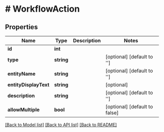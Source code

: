# # WorkflowAction

## Properties

Name | Type | Description | Notes
------------ | ------------- | ------------- | -------------
**id** | **int** |  |
**type** | **string** |  | [optional] [default to '']
**entityName** | **string** |  | [optional] [default to '']
**entityDisplayText** | **string** |  | [optional]
**description** | **string** |  | [optional] [default to '']
**allowMultiple** | **bool** |  | [optional] [default to false]

[[Back to Model list]](../../README.md#models) [[Back to API list]](../../README.md#endpoints) [[Back to README]](../../README.md)
